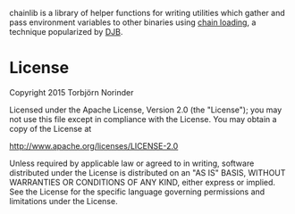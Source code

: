 chainlib is a library of helper functions for writing utilities which gather and
pass environment variables to other binaries using [chain loading](https://en.wikipedia.org/wiki/Chain_loading), a technique
popularized by [DJB](http://cr.yp.to/).

# License

Copyright 2015 Torbjörn Norinder

Licensed under the Apache License, Version 2.0 (the "License");
you may not use this file except in compliance with the License.
You may obtain a copy of the License at

http://www.apache.org/licenses/LICENSE-2.0

Unless required by applicable law or agreed to in writing, software
distributed under the License is distributed on an "AS IS" BASIS,
WITHOUT WARRANTIES OR CONDITIONS OF ANY KIND, either express or implied.
See the License for the specific language governing permissions and
limitations under the License.
